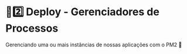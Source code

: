 # :sunrise::two: Deploy - Gerenciadores de Processos

Gerenciando uma ou mais instâncias de nossas aplicações com o PM2 :school:
